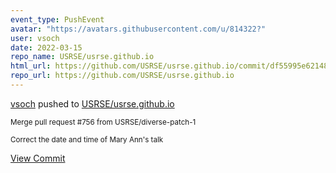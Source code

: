 ```yaml
---
event_type: PushEvent
avatar: "https://avatars.githubusercontent.com/u/814322?"
user: vsoch
date: 2022-03-15
repo_name: USRSE/usrse.github.io
html_url: https://github.com/USRSE/usrse.github.io/commit/df55995e621488006e28f24d6cd2768dfbaa2800
repo_url: https://github.com/USRSE/usrse.github.io
---
```


<a href='https://github.com/vsoch' target='_blank'>vsoch</a> pushed to <a href='https://github.com/USRSE/usrse.github.io' target='_blank'>USRSE/usrse.github.io</a>

<small>Merge pull request #756 from USRSE/diverse-patch-1

Correct the date and time of Mary Ann's talk</small>

<a href='https://github.com/USRSE/usrse.github.io/commit/df55995e621488006e28f24d6cd2768dfbaa2800' target='_blank'>View Commit</a>